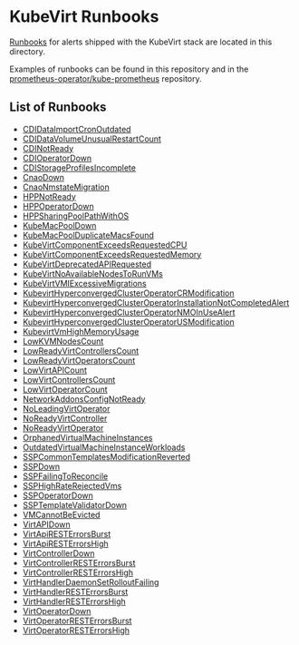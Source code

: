 <!--
    This is an auto-generated file.
    PLEASE DO NOT EDIT THIS FILE.
    run:
        python automation/generate_pages_index.py
    to re-generate it
-->
# KubeVirt Runbooks

[Runbooks](https://en.wikipedia.org/wiki/Runbook) for alerts shipped with the KubeVirt stack are located in this directory.

Examples of runbooks can be found in this repository and in the [prometheus-operator/kube-prometheus](https://github.com/prometheus-operator/kube-prometheus/wiki/Runbooks) repository.

## List of Runbooks
* [CDIDataImportCronOutdated](CDIDataImportCronOutdated.md)
* [CDIDataVolumeUnusualRestartCount](CDIDataVolumeUnusualRestartCount.md)
* [CDINotReady](CDINotReady.md)
* [CDIOperatorDown](CDIOperatorDown.md)
* [CDIStorageProfilesIncomplete](CDIStorageProfilesIncomplete.md)
* [CnaoDown](CnaoDown.md)
* [CnaoNmstateMigration](CnaoNmstateMigration.md)
* [HPPNotReady](HPPNotReady.md)
* [HPPOperatorDown](HPPOperatorDown.md)
* [HPPSharingPoolPathWithOS](HPPSharingPoolPathWithOS.md)
* [KubeMacPoolDown](KubeMacPoolDown.md)
* [KubeMacPoolDuplicateMacsFound](KubeMacPoolDuplicateMacsFound.md)
* [KubeVirtComponentExceedsRequestedCPU](KubeVirtComponentExceedsRequestedCPU.md)
* [KubeVirtComponentExceedsRequestedMemory](KubeVirtComponentExceedsRequestedMemory.md)
* [KubeVirtDeprecatedAPIRequested](KubeVirtDeprecatedAPIRequested.md)
* [KubeVirtNoAvailableNodesToRunVMs](KubeVirtNoAvailableNodesToRunVMs.md)
* [KubeVirtVMIExcessiveMigrations](KubeVirtVMIExcessiveMigrations.md)
* [KubevirtHyperconvergedClusterOperatorCRModification](KubevirtHyperconvergedClusterOperatorCRModification.md)
* [KubevirtHyperconvergedClusterOperatorInstallationNotCompletedAlert](KubevirtHyperconvergedClusterOperatorInstallationNotCompletedAlert.md)
* [KubevirtHyperconvergedClusterOperatorNMOInUseAlert](KubevirtHyperconvergedClusterOperatorNMOInUseAlert.md)
* [KubevirtHyperconvergedClusterOperatorUSModification](KubevirtHyperconvergedClusterOperatorUSModification.md)
* [KubevirtVmHighMemoryUsage](KubevirtVmHighMemoryUsage.md)
* [LowKVMNodesCount](LowKVMNodesCount.md)
* [LowReadyVirtControllersCount](LowReadyVirtControllersCount.md)
* [LowReadyVirtOperatorsCount](LowReadyVirtOperatorsCount.md)
* [LowVirtAPICount](LowVirtAPICount.md)
* [LowVirtControllersCount](LowVirtControllersCount.md)
* [LowVirtOperatorCount](LowVirtOperatorCount.md)
* [NetworkAddonsConfigNotReady](NetworkAddonsConfigNotReady.md)
* [NoLeadingVirtOperator](NoLeadingVirtOperator.md)
* [NoReadyVirtController](NoReadyVirtController.md)
* [NoReadyVirtOperator](NoReadyVirtOperator.md)
* [OrphanedVirtualMachineInstances](OrphanedVirtualMachineInstances.md)
* [OutdatedVirtualMachineInstanceWorkloads](OutdatedVirtualMachineInstanceWorkloads.md)
* [SSPCommonTemplatesModificationReverted](SSPCommonTemplatesModificationReverted.md)
* [SSPDown](SSPDown.md)
* [SSPFailingToReconcile](SSPFailingToReconcile.md)
* [SSPHighRateRejectedVms](SSPHighRateRejectedVms.md)
* [SSPOperatorDown](SSPOperatorDown.md)
* [SSPTemplateValidatorDown](SSPTemplateValidatorDown.md)
* [VMCannotBeEvicted](VMCannotBeEvicted.md)
* [VirtAPIDown](VirtAPIDown.md)
* [VirtApiRESTErrorsBurst](VirtApiRESTErrorsBurst.md)
* [VirtApiRESTErrorsHigh](VirtApiRESTErrorsHigh.md)
* [VirtControllerDown](VirtControllerDown.md)
* [VirtControllerRESTErrorsBurst](VirtControllerRESTErrorsBurst.md)
* [VirtControllerRESTErrorsHigh](VirtControllerRESTErrorsHigh.md)
* [VirtHandlerDaemonSetRolloutFailing](VirtHandlerDaemonSetRolloutFailing.md)
* [VirtHandlerRESTErrorsBurst](VirtHandlerRESTErrorsBurst.md)
* [VirtHandlerRESTErrorsHigh](VirtHandlerRESTErrorsHigh.md)
* [VirtOperatorDown](VirtOperatorDown.md)
* [VirtOperatorRESTErrorsBurst](VirtOperatorRESTErrorsBurst.md)
* [VirtOperatorRESTErrorsHigh](VirtOperatorRESTErrorsHigh.md)
